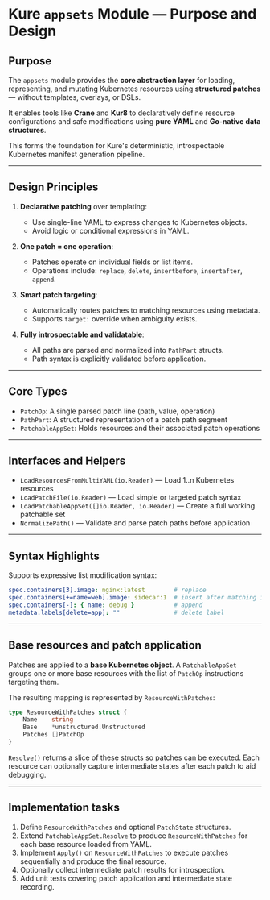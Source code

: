 # Kure `appsets` Module — Purpose and Design

## Purpose

The `appsets` module provides the **core abstraction layer** for loading, representing, and mutating Kubernetes resources using **structured patches** — without templates, overlays, or DSLs.

It enables tools like **Crane** and **Kur8** to declaratively define resource configurations and safe modifications using **pure YAML** and **Go-native data structures**.

This forms the foundation for Kure's deterministic, introspectable Kubernetes manifest generation pipeline.

---

## Design Principles

1. **Declarative patching** over templating:
   - Use single-line YAML to express changes to Kubernetes objects.
   - Avoid logic or conditional expressions in YAML.

2. **One patch = one operation**:
   - Patches operate on individual fields or list items.
   - Operations include: `replace`, `delete`, `insertbefore`, `insertafter`, `append`.

3. **Smart patch targeting**:
   - Automatically routes patches to matching resources using metadata.
   - Supports `target:` override when ambiguity exists.

4. **Fully introspectable and validatable**:
   - All paths are parsed and normalized into `PathPart` structs.
   - Path syntax is explicitly validated before application.

---

## Core Types

- `PatchOp`: A single parsed patch line (path, value, operation)
- `PathPart`: A structured representation of a patch path segment
- `PatchableAppSet`: Holds resources and their associated patch operations

---

## Interfaces and Helpers

- `LoadResourcesFromMultiYAML(io.Reader)` — Load 1..n Kubernetes resources
- `LoadPatchFile(io.Reader)` — Load simple or targeted patch syntax
- `LoadPatchableAppSet([]io.Reader, io.Reader)` — Create a full working patchable set
- `NormalizePath()` — Validate and parse patch paths before application

---

## Syntax Highlights

Supports expressive list modification syntax:

```yaml
spec.containers[3].image: nginx:latest        # replace
spec.containers[+=name=web].image: sidecar:1  # insert after matching item
spec.containers[-]: { name: debug }           # append
metadata.labels[delete=app]: ""               # delete label
```

---

## Base resources and patch application

Patches are applied to a **base Kubernetes object**. A `PatchableAppSet` groups
one or more base resources with the list of `PatchOp` instructions targeting
them.

The resulting mapping is represented by `ResourceWithPatches`:

```go
type ResourceWithPatches struct {
    Name    string
    Base    *unstructured.Unstructured
    Patches []PatchOp
}
```

`Resolve()` returns a slice of these structs so patches can be executed. Each
resource can optionally capture intermediate states after each patch to aid
debugging.

---

## Implementation tasks

1. Define `ResourceWithPatches` and optional `PatchState` structures.
2. Extend `PatchableAppSet.Resolve` to produce `ResourceWithPatches` for each
   base resource loaded from YAML.
3. Implement `Apply()` on `ResourceWithPatches` to execute patches sequentially
   and produce the final resource.
4. Optionally collect intermediate patch results for introspection.
5. Add unit tests covering patch application and intermediate state recording.
